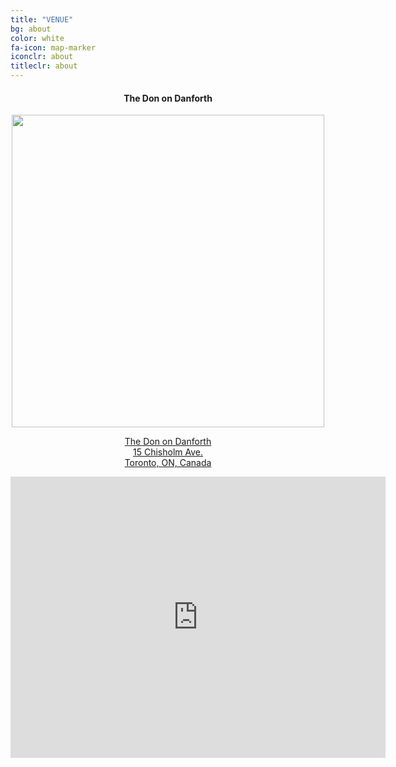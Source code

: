 ```yaml
---
title: "VENUE"
bg: about
color: white
fa-icon: map-marker
iconclr: about
titleclr: about
---
```



<center><h4>The Don on Danforth</h4></center>

<center><img style="width:500px;" src="https://donondanforth.com/wp-content/uploads/2022/11/mariposa.jpg"></center>

<a href="https://donondanforth.com/"><p style ="text-align:center;">The Don on Danforth</a><br><a href="https://goo.gl/maps/NfHekd7ide11uJYY9">15 Chisholm Ave. <br> Toronto, ON, Canada</a></p>

<center>
<iframe src="https://www.google.com/maps/embed?pb=!1m18!1m12!1m3!1d2885.0590357109813!2d-79.30552202330261!3d43.68853605014387!2m3!1f0!2f0!3f0!3m2!1i1024!2i768!4f13.1!3m3!1m2!1s0x89d4cd2606e2e89f%3A0x43afa0fd3cb64c29!2sThe%20Don%20on%20Danforth!5e0!3m2!1sen!2sca!4v1683213012164!5m2!1sen!2sca" width="600" height="450" style="border:0;" allowfullscreen="" loading="lazy" referrerpolicy="no-referrer-when-downgrade"></iframe>
</center>
<!-- <button class="accordion" onclick="collapsable()">Program at a glance (click to expand)</button>

<div class="panel">
  <p>To be published.</p>
</div> -->


